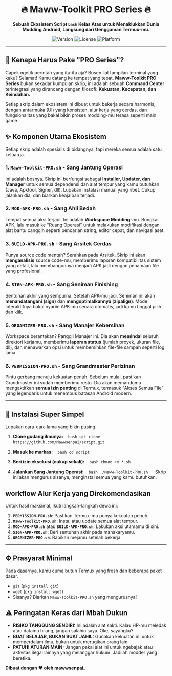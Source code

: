 
<div align="center">

# 🔥 Maww-Toolkit PRO Series 🔥

**Sebuah Ekosistem Script `bash` Kelas Atas untuk Menaklukkan Dunia Modding Android, Langsung dari Genggaman Termux-mu.**

</div>

<p align="center">
  <img alt="Version" src="https://img.shields.io/badge/Version-PRO%20Series%202025-blueviolet">
  <img alt="License" src="https://img.shields.io/badge/License-MIT-blue.svg">
  <img alt="Platform" src="https://img.shields.io/badge/Platform-Termux%20%7C%20Linux-brightgreen.svg">
</p>

---

## 🌟 Kenapa Harus Pake "PRO Series"?

Capek ngetik perintah yang itu-itu aja? Bosen liat tampilan terminal yang kaku? Selamat! Kamu datang ke tempat yang tepat. **Maww-Toolkit PRO Series** bukan sekadar kumpulan skrip, ini adalah sebuah **Command Center** terintegrasi yang dirancang dengan filosofi: **Kekuatan, Kecepatan, dan Keindahan.**

Setiap skrip dalam ekosistem ini dibuat untuk bekerja secara harmonis, dengan antarmuka (UI) yang konsisten, alur kerja yang cerdas, dan fungsionalitas yang bakal bikin proses modding-mu terasa seperti main game.



## ✨ Komponen Utama Ekosistem

Setiap skrip adalah spesialis di bidangnya, tapi mereka semua adalah satu keluarga.

### 1. **`Maww-Toolkit-PRO.sh` - Sang Jantung Operasi**
Ini adalah bosnya. Skrip ini berfungsi sebagai **Installer, Updater, dan Manager** untuk semua dependensi dan alat tempur yang kamu butuhkan (Java, Apktool, Signer, dll). Lupakan instalasi manual yang ribet. Cukup jalankan dia, dan biarkan keajaiban terjadi.

### 2. **`MOD-APK-PRO.sh` - Sang Ahli Bedah**
Tempat semua aksi terjadi. Ini adalah **Workspace Modding**-mu. Bongkar APK, lalu masuk ke "Ruang Operasi" untuk melakukan modifikasi dengan alat bantu canggih seperti pencarian string, editor cepat, dan navigasi aset.

### 3. **`BUILD-APK-PRO.sh` - Sang Arsitek Cerdas**
Punya source code mentah? Serahkan pada Arsitek. Skrip ini akan **menganalisis** source code-mu, memberimu laporan kompatibilitas sistem yang detail, lalu membangunnya menjadi APK jadi dengan penamaan file yang profesional.

### 4. **`SIGN-APK-PRO.sh` - Sang Seniman Finishing**
Sentuhan akhir yang sempurna. Setelah APK-mu jadi, Seniman ini akan **menandatangani (sign)** dan **mengoptimalkannya (zipalign)**. Mode interaktifnya bakal nyariin APK-mu secara otomatis, jadi kamu tinggal pilih dan klik.

### 5. **`ORGANIZER-PRO.sh` - Sang Manajer Kebersihan**
Workspace berantakan? Panggil Manajer ini. Dia akan **memindai** seluruh direktori kerjamu, memberimu **laporan status** (jumlah proyek, ukuran file, dll), dan menawarkan opsi untuk membersihkan file-file sampah seperti log lama.

### 6. **`PERMISSION-PRO.sh` - Sang Grandmaster Perizinan**
Pintu gerbang menuju kekuatan penuh. Sebelum mulai, pastikan Grandmaster ini sudah memberimu restu. Dia akan memandumu mengaktifkan **semua izin penting** di Termux, termasuk "Akses Semua File" yang legendaris untuk menembus batasan Android modern.

---

## 🚀 Instalasi Super Simpel

Lupakan cara-cara lama yang bikin pusing.

1.  **Clone gudang ilmunya:**
    ` ` `bash
    git clone https://github.com/Mawwsenpai/script.git
    ` ` `

2.  **Masuk ke markas:**
    ` ` `bash
    cd script
    ` ` `

3.  **Beri izin eksekusi (cukup sekali):**
    ` ` `bash
    chmod +x *.sh
    ` ` `

4.  **Jalankan Sang Jantung Operasi:**
    ` ` `bash
    ./Maww-Toolkit-PRO.sh
    ` ` `
    Skrip ini akan mengurus sisanya, menginstal semua yang kamu butuhkan.

##  workflow Alur Kerja yang Direkomendasikan

Untuk hasil maksimal, ikuti langkah-langkah dewa ini:

1.  **`PERMISSION-PRO.sh`**: Pastikan Termux-mu punya kekuatan penuh.
2.  **`Maww-Toolkit-PRO.sh`**: Instal atau update semua alat tempur.
3.  **`MOD-APK-PRO.sh`** atau **`BUILD-APK-PRO.sh`**: Lakukan aksi utamamu di sini.
4.  **`SIGN-APK-PRO.sh`**: Beri sentuhan akhir pada mahakaryamu.
5.  **`ORGANIZER-PRO.sh`**: Rapikan mejamu setelah bekerja.

---

## ⚙️ Prasyarat Minimal

Pada dasarnya, kamu cuma butuh Termux yang fresh dan beberapa paket dasar.

- `git` (`pkg install git`)
- `wget` (`pkg install wget`)
- Sisanya? Biarkan `Maww-Toolkit-PRO.sh` yang mengurusnya!

## ⚠️ Peringatan Keras dari Mbah Dukun

* **RISIKO TANGGUNG SENDIRI:** Ini adalah alat sakti. Kalau HP-mu meledak atau datamu hilang, jangan salahin saya. Oke, sayangku?
* **BUAT BELAJAR, BUKAN BUAT JAHIL:** Gunakan kekuatan ini untuk memperdalam ilmu, bukan untuk merugikan orang lain.
* **PATUHI ATURAN MAIN:** Jangan pakai alat ini untuk ngebajak atau aktivitas ilegal lainnya yang melanggar hukum. Jadilah modder yang beretika.

**Dibuat dengan ❤️ oleh mawwsenpai_**
        